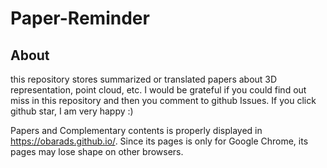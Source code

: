 # Paper-Reminder
## About
this repository stores summarized or translated papers about 3D representation, point cloud, etc. I would be grateful if you could find out miss in this repository and then you comment to github Issues. If you click github star, I am very happy :)

Papers and Complementary contents is properly displayed in https://obarads.github.io/. Since its pages is only for Google Chrome, its pages may lose shape on other browsers.  